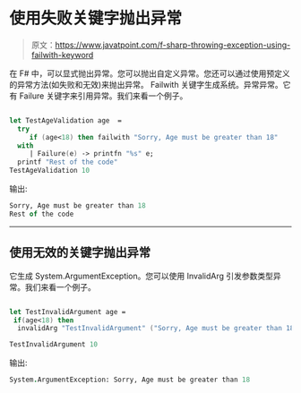 # 使用失败关键字抛出异常

> 原文：<https://www.javatpoint.com/f-sharp-throwing-exception-using-failwith-keyword>

在 F# 中，可以显式抛出异常。您可以抛出自定义异常。您还可以通过使用预定义的异常方法(如失败和无效)来抛出异常。
Failwith 关键字生成系统。异常异常。它有 Failure 关键字来引用异常。我们来看一个例子。

```fsharp

let TestAgeValidation age  =
  try
     if (age<18) then failwith "Sorry, Age must be greater than 18"
  with
     | Failure(e) -> printfn "%s" e; 
  printf "Rest of the code"
TestAgeValidation 10

```

输出:

```fsharp
Sorry, Age must be greater than 18
Rest of the code

```

* * *

## 使用无效的关键字抛出异常

它生成 System.ArgumentException。您可以使用 InvalidArg 引发参数类型异常。我们来看一个例子。

```fsharp

let TestInvalidArgument age =
 if(age<18) then
  invalidArg "TestInvalidArgument" ("Sorry, Age must be greater than 18")

TestInvalidArgument 10

```

输出:

```fsharp
System.ArgumentException: Sorry, Age must be greater than 18

```
